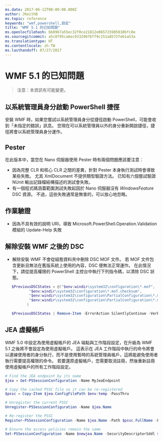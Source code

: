 ```yaml
---
ms.date: 2017-06-12T00:00:00.000Z
author: JKeithB
ms.topic: reference
keywords: "wmf,powershell,設定"
title: "WMF 5.1 的已知問題"
ms.openlocfilehash: bb8967a55ec32f0ce21812e065725985010bfc8e
ms.sourcegitcommit: a5c0795ca6ec9332967bff9c151a8572feb1a53a
ms.translationtype: HT
ms.contentlocale: zh-TW
ms.lasthandoff: 07/27/2017
---
```

# <a name="known-issues-in-wmf-51"></a>WMF 5.1 的已知問題 #

> 注意：本資訊有可能變更。

## <a name="starting-powershell-shortcut-as-administrator"></a>以系統管理員身分啟動 PowerShell 捷徑
安裝 WMF 時，如果您嘗試以系統管理員身分從捷徑啟動 PowerShell，可能會收到「未指定的錯誤」訊息。
您現在可以系統管理員以外的身分重新開啟捷徑，捷徑將會以系統管理員身分運作。

## <a name="pester"></a>Pester
在此版本中，當您在 Nano 伺服器使用 Pester 時有兩個問題應該要注意︰

* 因為完整 CLR 和核心 CLR 之間的差異，針對 Pester 本身執行測試時會導致某些失敗。 尤其 XmlDocument 不提供類型驗證方法。 已知有六個嘗試驗證 NUnit 輸出記錄檔結構描述的測試會失敗。 
* 有一個程式碼涵蓋範圍測試失敗起因於 Nano 伺服器沒有 *WindowsFeature* DSC 資源。 不過，這些失敗通常是無害的，可以放心地忽略。

## <a name="operation-validation"></a>作業驗證 

* 因為不具有效的說明 URI，導致 Microsoft.PowerShell.Operation.Validation 模組的 Update-Help 失敗

## <a name="dsc-after-uninstall-wmf"></a>解除安裝 WMF 之後的 DSC 
* 解除安裝 WMF 不會從組態資料夾中刪除 DSC MOF 文件。 若 MOF 文件包含更新且無法在舊版系統上使用的內容，DSC 便無法正常運作。 在此情況下，請從提高權限的 PowerShell 主控台中執行下列指令碼，以清除 DSC 狀態。
 ```powershell
    $PreviousDSCStates = @("$env:windir\system32\configuration\*.mof",
            "$env:windir\system32\configuration\*.mof.checksum",
            "$env:windir\system32\configuration\PartialConfiguration\*.mof",
            "$env:windir\system32\configuration\PartialConfiguration\*.mof.checksum"
           )

    $PreviousDSCStates | Remove-Item -ErrorAction SilentlyContinue -Verbose
 ```  

## <a name="jea-virtual-accounts"></a>JEA 虛擬帳戶
WMF 5.0 中設定為使用虛擬帳戶的 JEA 端點與工作階段設定，在升級為 WMF 5.1 之後將不會設定為使用虛擬帳戶。
這表示在 JEA 工作階段中執行的命令將會以連線使用者的身分執行，而不是使用暫時的系統管理員帳戶，這將能避免使用者執行需要提高權限的命令。
若要還原虛擬帳戶，您需要取消註冊，然後重新註冊使用虛擬帳戶的所有工作階段設定。

```powershell
# Find the JEA endpoint by its name
$jea = Get-PSSessionConfiguration -Name MyJeaEndpoint

# Copy the cached PSSC file so it can be re-registered
$pssc = Copy-Item $jea.ConfigFilePath $env:temp -PassThru

# Unregister the current PSSC
Unregister-PSSessionConfiguration -Name $jea.Name

# Re-register the PSSC
Register-PSSessionConfiguration -Name $jea.Name -Path $pssc.FullName -Force

# Ensure the access policies remain the same
Set-PSSessionConfiguration -Name $newjea.Name -SecurityDescriptorSddl $jea.SecurityDescriptorSddl
```

